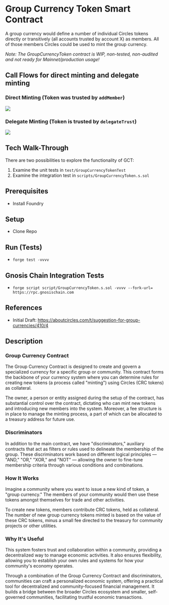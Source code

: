 # Group Currency Token Smart Contract

A group currency would define a number of individual Circles tokens directly or transitively (all accounts trusted by account X) as members. All of those members Circles could be used to mint the group currency.

_Note: The GroupCurrencyToken contract is WIP, non-tested, non-audited and not ready for Mainnet/production usage!_

## Call Flows for direct minting and delegate minting

### Direct Minting (Token was trusted by `addMember`)

![](https://i.imgur.com/X9YyadU.png)

### Delegate Minting (Token is trusted by `delegateTrust`)

![](https://i.imgur.com/bs1trdg.png)

## Tech Walk-Through

There are two possibilities to explore the functionality of GCT:

1. Examine the unit tests in `test/GroupCurrencyTokenTest`
2. Examine the integration test in `scripts/GroupCurrencyToken.s.sol`

## Prerequisites

* Install Foundry

## Setup

* Clone Repo

## Run (Tests)

* `forge test -vvvv`

## Gnosis Chain Integration Tests

* `forge script script/GroupCurrencyToken.s.sol -vvvv --fork-url=
https://rpc.gnosischain.com`

## References

* Initial Draft: https://aboutcircles.com/t/suggestion-for-group-currencies/410/4

## Description

### Group Currency Contract

The Group Currency Contract is designed to create and govern a specialized currency for a specific group or community. This contract forms the backbone of your currency system where you can determine rules for creating new tokens (a process called "minting") using Circles (CRC tokens) as collateral.

The owner, a person or entity assigned during the setup of the contract, has substantial control over the contract, dictating who can mint new tokens and introducing new members into the system. Moreover, a fee structure is in place to manage the minting process, a part of which can be allocated to a treasury address for future use.

### Discriminators

In addition to the main contract, we have "discriminators," auxiliary contracts that act as filters or rules used to delineate the membership of the group. These discriminators work based on different logical principles — "AND," "OR," "XOR," and "NOT" — allowing the owner to fine-tune membership criteria through various conditions and combinations.

### How It Works

Imagine a community where you want to issue a new kind of token, a "group currency." The members of your community would then use these tokens amongst themselves for trade and other activities.

To create new tokens, members contribute CRC tokens, held as collateral. The number of new group currency tokens minted is based on the value of these CRC tokens, minus a small fee directed to the treasury for community projects or other utilities.

### Why It's Useful

This system fosters trust and collaboration within a community, providing a decentralized way to manage economic activities. It also ensures flexibility, allowing you to establish your own rules and systems for how your community's economy operates.

Through a combination of the Group Currency Contract and discriminators, communities can craft a personalized economic system, offering a practical tool for decentralized and community-focused financial management. It builds a bridge between the broader Circles ecosystem and smaller, self-governed communities, facilitating trustful economic transactions.
